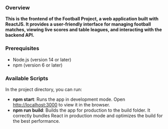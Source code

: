 ### Overview
**This is the frontend of the Football Project, a web application built with ReactJS.
It provides a user-friendly interface for managing football matches,
viewing live scores and table leagues, and interacting with the backend API.**

### Prerequisites
- Node.js (version 14 or later)
- npm (version 6 or later)

### Available Scripts
In the project directory, you can run:
- **npm start**: Runs the app in development mode. Open [http://localhost:3000](http://localhost:3000) to view it in the browser.
- **npm run build**: Builds the app for production to the build folder.
   It correctly bundles React in production mode and optimizes the build for the best performance.
